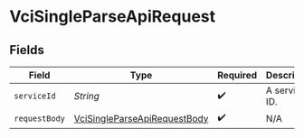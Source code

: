 # VciSingleParseApiRequest


## Fields

| Field                                                                                   | Type                                                                                    | Required                                                                                | Description                                                                             |
| --------------------------------------------------------------------------------------- | --------------------------------------------------------------------------------------- | --------------------------------------------------------------------------------------- | --------------------------------------------------------------------------------------- |
| `serviceId`                                                                             | *String*                                                                                | :heavy_check_mark:                                                                      | A service ID.                                                                           |
| `requestBody`                                                                           | [VciSingleParseApiRequestBody](../../models/operations/VciSingleParseApiRequestBody.md) | :heavy_check_mark:                                                                      | N/A                                                                                     |